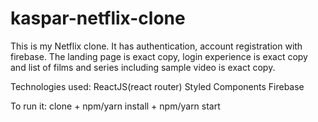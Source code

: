 # kaspar-netflix-clone


This is my Netflix clone. It has authentication, account registration with firebase. The landing page is exact copy, login experience is exact copy and list of films and series including sample video is exact copy.

Technologies used:
ReactJS(react router)
Styled Components
Firebase

To run it:
clone + npm/yarn install + npm/yarn start
